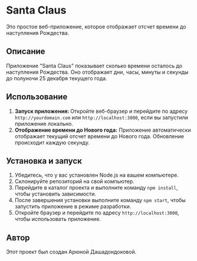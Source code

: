 # Santa Claus

Это простое веб-приложение, которое отображает отсчет времени до наступления Рождества.

## Описание

Приложение "Santa Claus" показывает сколько времени осталось до наступления Рождества. Оно отображает дни, часы, минуты и секунды до полуночи 25 декабря текущего года.

## Использование

1. **Запуск приложения:** Откройте веб-браузер и перейдите по адресу `http://yourdomain.com` или `http://localhost:3000`, если вы запустили приложение локально.
2. **Отображение времени до Нового года:** Приложение автоматически отображает текущий отсчет времени до Нового года. Обновление происходит каждую секунду.

## Установка и запуск

1. Убедитесь, что у вас установлен Node.js на вашем компьютере.
2. Склонируйте репозиторий на свой компьютер.
3. Перейдите в каталог проекта и выполните команду `npm install`, чтобы установить зависимости.
4. После завершения установки выполните команду `npm start`, чтобы запустить приложение в режиме разработки.
5. Откройте браузер и перейдите по адресу `http://localhost:3000`, чтобы использовать приложение.

## Автор

Этот проект был создан Арюной Дашадондоковой.
